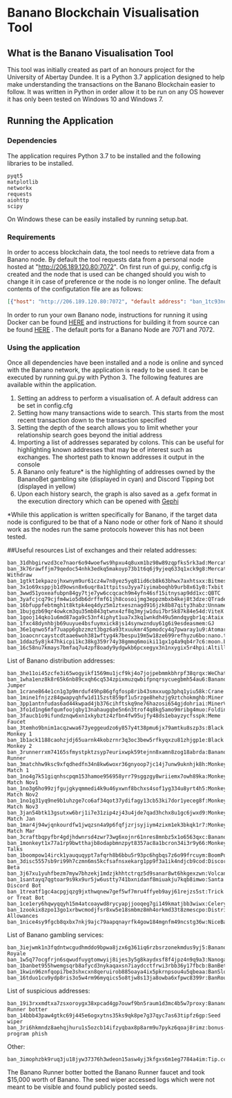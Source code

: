 # Banano Blockchain Visualisation Tool

## What is the Banano Visualisation Tool
This tool was initially created as part of an honours project for the University of Abertay Dundee.
It is a Python 3.7 application designed to help make understanding the transactions on the Banano Blockchain easier to
follow. It was written in Python in order allow it to be run on any OS however it has only been tested on Windows 10 and 
Windows 7. 

## Running the Application
### Dependencies
The application requires Python 3.7 to be installed and the following libraries to be installed.
```
pyqt5
matplotlib
networkx
requests
aiohttp
scipy
```
On Windows these can be easily installed by running setup.bat.

### Requirements
In order to access blockchain data, the tool needs to retrieve data from a Banano node. By default the tool requests 
data from a personal node hosted at "http://206.189.120.80:7072". On first run of gui.py, config.cfg is created
and the node that is used can be changed should you wish to change it in case of preference or the node is no longer
online. The default contents of the configutation file are as follows:
```json
[{"host": "http://206.189.120.80:7072", "default address": "ban_1tc93no6sebhpbh69b877wy3hhhxriqoj5cneq3qbfg9skw63o9wbezrjmka"}]
```
In order to run your own Banano node, instructions for running it using Docker can be found [HERE](https://github.com/BananoCoin/banano/wiki/Running-a-Docker-Bananode)
and instructions for building it from source can be found [HERE](https://github.com/BananoCoin/banano/wiki/Building-a-Bananode-from-sources)
. The default ports for a Banano Node are 7071 and 7072.

### Using the application
Once all dependencies have been installed and a node is online and synced with the Banano network, the application is
ready to be used. It can be executed by running gui.py with Python 3. The following features are available within the 
application.

1. Setting an address to perform a visualisation of. A default address can be set in config.cfg
2. Setting how many transactions wide to search. This starts from the most recent transaction down to the transaction 
specified
3. Setting the depth of the search allows you to limit whether your relationship search goes beyond the initial address
4. Importing a list of addresses separated by colons. This can be useful for highlighting known addresses that may be of
interest such as exchanges. The shortest path to known addresses it output in the console
5. A Banano only feature* is the highlighting of addresses owned by the BananoBet gambling site (displayed in cyan) and 
Discord Tipping bot (displayed in yellow)
6. Upon each history search, the graph is also saved as a .gefx format in the execution directory which can be opened 
with [Gephi](https://gephi.org)

\*While this application is written specifically for Banano, if the target data node is configured to be that of a Nano
node or other fork of Nano it should work as the nodes run the same protocols however this has not been tested. 

##Useful resources
List of exchanges and their related addresses:
```
ban_31dhbgirwzd3ce7naor6o94woefws9hpxu4q8uxm1bz98w89zqpfks5rk3ad:Mercatox
ban_3k76rawffjm79qedoc54nhk3edkq5makoyp73b1t6q6j9yjeq633q1xck9g8:Mercatox Withdraw
ban_1gtkt1ekpazojhxwnym9ur61cz4w7n8yez5yq81id6cb8k63bhwx7axhtsxx:Bitmesh
ban_3x1o69xsppjb1d9owsn8x6uqr8a1ttpitsu3yya7iyimaboqhb9urb8x61y8:Txbit
ban_3wwd51yoxeafubpn84gy7tje7yw6ccqcach9m4yfn46sf15itnysap9dd1xc:QBTC
ban_3yafcjcq79cjfm4wio5db6drffmf61jh8cosoijmg3eppzmbxb4kej8t3dze:QTrade
ban_16bfuppfebtmgh1t8ktpk4eq4dyz5m1ztxesznagd916jzk8b87qity3habz:Unnamed
ban_1bujgzb69qr4owkcm3qu35mb843qtwnx4zf8q3myjw1dui7br5k87k84e54d:ViteX
ban_1gooj14qko1u6md87aga9c53nf4iphyt1ua7x3kq1wnkdh49u5mndqygbr1q:Ataix
ban_1fxc48dynhbjb69uuyue4bsfuymxick8js14synwznduy61g6i9esdeasmem:GJ
ban_36e1qnwo5faf7uapp6gbzzmzt3bgz6a93txuukmr45pmodcy4q7pwaray1u9:Atomars
ban_1oaocnrcaystcdtaae6woh381wftyg4k7bespu19m5w18ze699refhyzu6bo:nano.trade
ban_1ddaz5y8jk47hkicpi1kc38kg359r74y38gmmq6moiki11gx1g4a9qb4r7c6:moon.banano.trade
ban_16c58nu7kmays7bmfaq7u4zpf8oady9ydgwkb6pcxegyx3n1nxygix5r4hpi:Altilly
```
List of Banano distribution addresses:
```
ban_3he11oi45zcfe3i65wogyikf1569mu1jcf9kj4o7jojpebmmkbhrpf38qrqx:WeChat/Reddit
ban_1wha1enz8k8r65k6nb89cxqh6cq534zpixmuzqwbifpnqrsycuegbmh54au6:Banano Jumper
ban_1crane864e1cn1g3p9mrduf49hp86gfgfosp8rib43smxxuqp3phq1yiu58k:Crane
ban_1mine1fnjzz84gwapyqhfw1d115zst859pf1u5rzge8hehzjg9ztchokmghb:Miner
ban_3pp1antnfudas6ad44kwpad4jb376cihftskq9ne76hazosi654gjdohriai:MinerV2
ban_3fo1d1ng6mfqumfoojqby13nahaugqbe5n6n3trof4q8kg5amo9mribg4muo:Folding
ban_3faucb1o9ifundznqw6xn1xkybztz4zfbn4fw95ujfy48ds1ebayzycfsspk:Meme Faucet
ban_3temho9bnim1acqzwwa673yeggeudzo6y857y4t38pmu6jx79amtku8szp3s:Black Monkey 1
ban_1b1ack1188caohzjdj65uarnk4kobzrnr3q3oc3bew5rfkyqxzu81zhjgp1e:Black Monkey 2
ban_3runnerrxm74165sfmystpktzsyp7eurixwpk59tejnn8xamn8zog18abrda:Banano Runner
ban_3matchhw9ksc9xfqdhedfn34n8kw6woxr36gnyoop7jc14j7unw9uknhjk8h:Monkey Match 1
ban_1no4g7k51giqnhscpqm153hamoe956958yrr79sggzgy8wriiemx7owh89ka:Monkey Match Nov1
ban_1no3g6ho99zjfgujgkyqmmedi4k9u46yxwnf8bchxs4sof1yg334u8yrt4h5:Monkey Match Nov2
ban_1no1g31yq9ne9b1uhzge7co6af34qot37ydifagy13cb53ki7dor1yeceg8f:Monkey Match Nov3
ban_3jan54btk13gsutxw6brj1i7e31zip4zj43u4jde7qad3hchx8u1gc6jwxd9:Monkey Match Jan
ban_1mar4j94wjqnkourdfw1jwqzsn4a9p6fqfjzrjsyjiym4zixm1ek3bkqk1r7:Monkey Match Mar
ban_3craftbqpyfbr4gdjhdwnrsd4zwr73wg6xojnr61nres8mnbz5x1o6563qxc:BananoCraft
ban_1monkeyt1x77a1rp9bwtthajb8odapbmnzpyt8357ac8a1bcron34i3r9y66:Monkey Talks
ban_1boompow14irck1yauquqypt7afqrh8b6bbu5r93pc6hgbqs7z6o99frcuym:BoomPoW
ban_3disc5557sb9ri99h7czmn6ms5kcfsafnsxekarg1pp9f3a1ik4ndjcb9cod:Discord Beta
ban_3j67xu1yuhfbezm7myw7bhzekj1mdzjkhhtctrqz5d9sanar8wt6hkgexzwn:Volcano
ban_1santayq7qgtoar9s9kx9ur5jw6ustty741bxnidanf8miuakju7kqb8imwo:Santa Discord Bot
ban_1treatf1gc4acpgjqzg9jxthwqnew7gef5wf7mru4ffyeb9ayj61rejzs5st:Trick or Treat Bot
ban_1ce1ery6hqwyqqyh15m4atcoaywd8rycyapjjooqeg7gi149kmatjbb3wiwx:Celery/Salary
ban_1zookix8zpo13go1xrbwcmodjfsr8xw5e18smbmz8mh4orkmd33t8zmescpo:Distribution Allowances
ban_1nice4sy9fgcb8qxbx7nkj9ajc79aapqnayrfk4gow184mgnfm49ncstg36w:NiceBanano
``` 
List of Banano gambling services:
```
ban_3iejwmk1n3fqdntwcgudhmddo9bpwa8jzx6g361iq6rzbsrzonekmdus9yj5:Banano Royale
ban_1w5q77ocgfrjn6sqwudfuygtomwyij8ijes3y5g8kaydxsf8f4jpz4n9q9a3:Nanogames.io
ban_1banbet955hwemgsqrb8afycd3nykaqaxsn7iaydcctfrwi3rbb36y17fbcb:BanBet
ban_1kwin96znfqopi7be3shxcxn8qeruirob885oaya4ix5pkrnpsou4u5qbeaa:BanSlots
ban_16tduo1cu9ydp8ris3o5w4rm96myqics5o8tjw8s13ja8owba6xfpwc8399r:BanRoulette
```
List of suspicious addresses:
```
ban_19i3rxxmdtxa7zsxoroygx38xpcad4gp7ouwf9bn5raum1d3mc4b5w7proxy:Banano Runner botter
ban_14bbb43paw4gtkc69j445e6ogxytns35ks9qk8pe7g37qyc7as63tipfz6gp:Seed wiper
ban_3ri6hkmndz8aehqjhuru1s5ozcb14ifzyqbax8p8arm9u7pykz6qoaj8rimz:bonus-program phish
```
Other:
```
ban_3imophzbk9ruq3ju18jyw37376h3wdeon15asw4yj3kfgxs6m1eg7784a4im:Tip.cc
```

The Banano Runner botter botted the Banano Runner faucet and took $15,000 worth of Banano. The seed wiper accessed logs
which were not meant to be visible and found publicly posted seeds.




